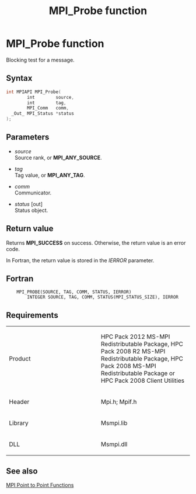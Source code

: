 ﻿---
title: MPI_Probe function
TOCTitle: MPI_Probe function
ms:assetid: 48c0aa71-76be-402f-8318-6fed9a8d2667
ms:mtpsurl: https://msdn.microsoft.com/en-us/library/Dn473447(v=VS.85)
ms:contentKeyID: 59360982
ms.date: 03/28/2018
mtps_version: v=VS.85
f1_keywords:
- MPI_PROBE
- mpif/MPI_Probe
- mpi/MPI_PROBE
dev_langs:
- C++
- C
---

# MPI\_Probe function

Blocking test for a message.

## Syntax

``` c++
int MPIAPI MPI_Probe(
        int        source,
        int        tag,
        MPI_Comm   comm,
  _Out_ MPI_Status *status
);
```

## Parameters

  - *source*  
    Source rank, or **MPI\_ANY\_SOURCE**.

  - *tag*  
    Tag value, or **MPI\_ANY\_TAG**.

  - *comm*  
    Communicator.

  - *status* \[out\]  
    Status object.

## Return value

Returns **MPI\_SUCCESS** on success. Otherwise, the return value is an error code.

In Fortran, the return value is stored in the *IERROR* parameter.

## Fortran

``` FORTRAN
    MPI_PROBE(SOURCE, TAG, COMM, STATUS, IERROR)
        INTEGER SOURCE, TAG, COMM, STATUS(MPI_STATUS_SIZE), IERROR
```

## Requirements

<table>
<colgroup>
<col style="width: 50%" />
<col style="width: 50%" />
</colgroup>
<tbody>
<tr class="odd">
<td><p>Product</p></td>
<td><p>HPC Pack 2012 MS-MPI Redistributable Package, HPC Pack 2008 R2 MS-MPI Redistributable Package, HPC Pack 2008 MS-MPI Redistributable Package or HPC Pack 2008 Client Utilities</p></td>
</tr>
<tr class="even">
<td><p>Header</p></td>
<td>Mpi.h;
Mpif.h</td>
</tr>
<tr class="odd">
<td><p>Library</p></td>
<td>Msmpi.lib</td>
</tr>
<tr class="even">
<td><p>DLL</p></td>
<td>Msmpi.dll</td>
</tr>
</tbody>
</table>


## See also

[MPI Point to Point Functions](mpi-point-to-point-functions.md)

